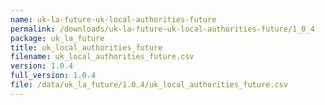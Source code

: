 ```yaml
---
name: uk-la-future-uk-local-authorities-future
permalink: /downloads/uk-la-future-uk-local-authorities-future/1_0_4
package: uk_la_future
title: uk_local_authorities_future
filename: uk_local_authorities_future.csv
version: 1.0.4
full_version: 1.0.4
file: /data/uk_la_future/1.0.4/uk_local_authorities_future.csv
---
```

